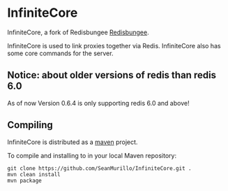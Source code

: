 # InfiniteCore

InfiniteCore, a fork of Redisbungee [Redisbungee](https://github.com/ProxioDev/RedisBungee).  

InfiniteCore is used to link proxies together via Redis. InfiniteCore also has some core commands for the server.

## Notice: about older versions of redis than redis 6.0

As of now Version 0.6.4 is only supporting redis 6.0 and above!

## Compiling

InfiniteCore is distributed as a [maven](https://maven.apache.org) project. 

To compile and installing to in your local Maven repository:

    git clone https://github.com/SeanMurillo/InfiniteCore.git .
    mvn clean install
    mvn package

